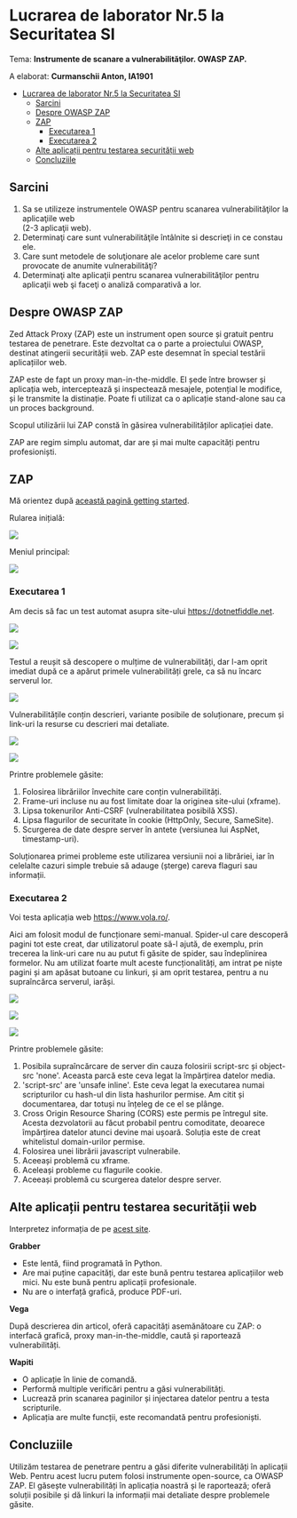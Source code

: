 # Lucrarea de laborator Nr.5 la Securitatea SI

Tema: **Instrumente de scanare a vulnerabilităţilor. OWASP ZAP.**

A elaborat: **Curmanschii Anton, IA1901**

- [Lucrarea de laborator Nr.5 la Securitatea SI](#lucrarea-de-laborator-nr5-la-securitatea-si)
  - [Sarcini](#sarcini)
  - [Despre OWASP ZAP](#despre-owasp-zap)
  - [ZAP](#zap)
    - [Executarea 1](#executarea-1)
    - [Executarea 2](#executarea-2)
  - [Alte aplicații pentru testarea securității web](#alte-aplicații-pentru-testarea-securității-web)
  - [Concluziile](#concluziile)


## Sarcini

1. Sa se utilizeze instrumentele OWASP pentru scanarea vulnerabilităţilor la aplicaţiile web  
(2-3 aplicaţii web).  
2. Determinaţi care sunt vulnerabilităţile întâlnite si descrieţi in ce constau ele. 
3. Care sunt metodele de soluţionare ale acelor probleme care sunt provocate de anumite 
vulnerabilităţi? 
4. Determinaţi alte aplicaţii pentru scanarea vulnerabilităţilor pentru aplicaţii web şi faceţi o analiză 
comparativă a lor.

## Despre OWASP ZAP

Zed Attack Proxy (ZAP) este un instrument open source și gratuit pentru testarea de penetrare.
Este dezvoltat ca o parte a proiectului OWASP, destinat atingerii securității web.
ZAP este desemnat în special testării aplicațiilor web.

ZAP este de fapt un proxy man-in-the-middle. 
El șede între browser și aplicația web, interceptează și inspectează mesajele, potențial le modifice, și le transmite la distinație. 
Poate fi utilizat ca o aplicație stand-alone sau ca un proces background.

Scopul utilizării lui ZAP constă în găsirea vulnerabilităților aplicației date.

ZAP are regim simplu automat, dar are și mai multe capacități pentru profesioniști.


## ZAP

Mă orientez după [această pagină getting started](https://www.zaproxy.org/getting-started/).

Rularea inițială:

![](images/lab5_owasp_start.png)

Meniul principal:

![](images/lab5_owasp_main_menu.png)


### Executarea 1

Am decis să fac un test automat asupra site-ului https://dotnetfiddle.net.

![](images/lab5_owasp_start_attack.png)

![](images/lab5_owasp_link_discovery.png)

Testul a reușit să descopere o mulțime de vulnerabilități, dar l-am oprit imediat după ce a apărut primele vulnerabilități grele, ca să nu încarc serverul lor.

![](images/lab5_owasp_alerts_1.png)

Vulnerabilitățile conțin descrieri, variante posibile de soluționare, precum și link-uri la resurse cu descrieri mai detaliate.

![](images/lab5_owasp_bootstrap_vulnerable.png)

![](images/lab5_owasp_xframe.png)

Printre problemele găsite:

1. Folosirea librăriilor învechite care conțin vulnerabilități.
2. Frame-uri incluse nu au fost limitate doar la originea site-ului (xframe).
3. Lipsa tokenurilor Anti-CSRF (vulnerabilitatea posibilă XSS).
4. Lipsa flagurilor de securitate în cookie (HttpOnly, Secure, SameSite).
5. Scurgerea de date despre server în antete (versiunea lui AspNet, timestamp-uri).

Soluționarea primei probleme este utilizarea versiunii noi a librăriei, iar în celelalte cazuri simple trebuie să adauge (șterge) careva flaguri sau informații.


### Executarea 2

Voi testa aplicația web https://www.vola.ro/.

Aici am folosit modul de funcționare semi-manual. 
Spider-ul care descoperă pagini tot este creat, dar utilizatorul poate să-l ajută, de exemplu, prin trecerea la link-uri care nu au putut fi găsite de spider, sau îndeplinirea formelor.
Nu am utilizat foarte mult aceste funcționalități, am intrat pe niște pagini și am apăsat butoane cu linkuri, și am oprit testarea, pentru a nu supraîncărca serverul, iarăși.

![](images/lab5_owasp_manual_2.png)

![](images/lab5_zap_hud.png)

![](images/lab5_alerts_2.png)

Printre problemele găsite:

1. Posibila supraîncărcare de server din cauza folosirii script-src și object-src 'none'. Aceasta parcă este ceva legat la împărțirea datelor media.
2. 'script-src' are 'unsafe inline'. Este ceva legat la executarea numai scripturilor cu hash-ul din lista hashurilor permise. 
Am citit și documentarea, dar totuși nu înțeleg de ce el se plânge.
3. Cross Origin Resource Sharing (CORS) este permis pe întregul site. Acesta dezvolatorii au făcut probabil pentru comoditate, deoarece împărțirea datelor atunci devine mai ușoară. Soluția este de creat whitelistul domain-urilor permise.
4. Folosirea unei librării javascript vulnerabile.
5. Aceeași problemă cu xframe.
6. Aceleași probleme cu flagurile cookie.
7. Aceeași problemă cu scurgerea datelor despre server.


## Alte aplicații pentru testarea securității web

Interpretez informația de pe [acest site](https://resources.infosecinstitute.com/topic/14-popular-web-application-vulnerability-scanners/).

**Grabber**

- Este lentă, fiind programată în Python.
- Are mai puține capacități, dar este bună pentru testarea aplicațiilor web mici. Nu este bună pentru aplicații profesionale.
- Nu are o interfață grafică, produce PDF-uri.


**Vega**

După descrierea din articol, oferă capacități asemănătoare cu ZAP: o interfacă grafică, proxy man-in-the-middle, caută și raportează vulnerabilități.

**Wapiti**

- O aplicație în linie de comandă.
- Performă multiple verificări pentru a găsi vulnerabilități.
- Lucrează prin scanarea paginilor și injectarea datelor pentru a testa scripturile.
- Aplicația are multe funcții, este recomandată pentru profesioniști.


## Concluziile

Utilizăm testarea de penetrare pentru a găsi diferite vulnerabilități în aplicații Web.
Pentru acest lucru putem folosi instrumente open-source, ca OWASP ZAP.
El găsește vulnerabilități în aplicația noastră și le raportează; oferă soluții posibile și dă linkuri la informații mai detaliate despre problemele găsite.